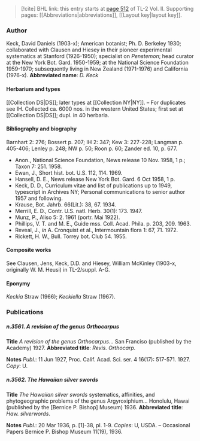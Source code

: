 > [!cite] BHL link: this entry starts at [page 512](https://www.biodiversitylibrary.org/page/33068754) of TL-2 Vol. II.
> Supporting pages: [[Abbreviations|abbreviations]], [[Layout key|layout key]].

### Author

Keck, David Daniels (1903-x); American botanist; Ph. D. Berkeley 1930; collaborated with Clausen and Hiesey in their pioneer experimental systematics at Stanford (1926-1950); specialist on *Penstemon*; head curator at the New York Bot. Gard. 1950-1959; at the National Science Foundation 1959-1970; subsequently living in New Zealand (1971-1976) and California (1976-x). 
**Abbreviated name**: *D. Keck*

#### Herbarium and types

[[Collection DS|DS]]; later types at [[Collection NY|NY]]. – For duplicates see IH. Collected ca. 6000 nos. in the western United States; first set at [[Collection DS|DS]]; dupl. in 40 herbaria.

#### Bibliography and biography

Barnhart 2: 276; Bossert p. 207; IH 2: 347; Kew 3: 227-228; Langman p. 405-406; Lenley p. 248; NW p. 50; Roon p. 60; Zander ed. 10, p. 677.
- Anon., National Science Foundation, News release 10 Nov. 1958, 1 p.; Taxon 7: 251. 1958.
- Ewan, J., Short hist. bot. U.S. 112, 114. 1969.
- Hansell, D. E., News release New York Bot. Gard. 6 Oct 1958, 1 p.
- Keck, D. D., Curriculum vitae and list of publications up to 1949, typescript in Archives NY; Personal communications to senior author 1957 and following.
- Krause, Bot. Jahrb. 66(Lit.): 38, 67. 1934.
- Merrill, E. D., Contr. U.S. natl. Herb. 30(1): 173. 1947.
- Munz, P., Aliso 5: 2. 1961 (portr. Mai 1922).
- Phillips, V. T. and M. E., Guide mss. Coll. Acad. Phila. p. 203, 209. 1963.
- Reveal, J., *in* A. Cronquist et al., Intermountain flora 1: 67, 71. 1972.
- Rickett, H. W., Bull. Torrey bot. Club 54. 1955.

#### Composite works

See Clausen, Jens, Keck, D.D. and Hiesey, William McKinley (1903-x, originally W. M. Heusi) in TL-2/suppl. A-G.

#### Eponymy

*Keckia* Straw (1966); *Keckiella* Straw (1967).

### Publications

##### n.3561. A revision of the genus Orthocarpus

**Title**
*A revision of the genus Orthocarpus*... San Franciso (published by the Academy) 1927.
**Abbreviated title**: *Revis. Orthocarp.*

**Notes**
*Publ*.: 11 Jun 1927, Proc. Calif. Acad. Sci. ser. 4 16(17): 517-571. 1927. *Copy*: U.

##### n.3562. The Hawaiian silver swords

**Title**
*The Hawaiian silver swords* systematics, affinities, and phytogeographic problems of the genus Argyroxiphium... Honolulu, Hawai (published by the \[Bernice P. Bishop\] Museum) 1936.
**Abbreviated title**: *Haw. silverwords*.

**Notes**
*Publ*.: 20 Mar 1936, p. \[1\]-38, pl. 1-9. *Copies*: U, USDA. – Occasional Papers Bernice P. Bishop Museum 11(19), 1936.

